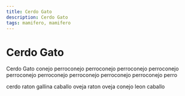 ```yaml
---
title: Cerdo Gato
description: Cerdo Gato
tags: mamifero, mamifero
---
```


# Cerdo Gato

Cerdo Gato conejo perroconejo perroconejo perroconejo perroconejo perroconejo perroconejo perroconejo perroconejo perroconejo perro

cerdo raton gallina caballo oveja raton oveja conejo leon caballo